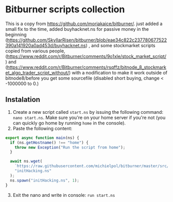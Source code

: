 # Bitburner scripts collection

This is a copy from https://github.com/moriakaice/bitburner/. just added a small fix to the time, added buyhacknet.ns for passive money in the beginning (https://github.com/SkyllarRisen/bitburner/blob/eae34c822c237780677522390a141920a0ad453d/buyhacknet.ns) , and some stockmarket scripts copied from various people, (https://www.reddit.com/r/Bitburner/comments/9o1xle/stock_market_script/) and (https://www.reddit.com/r/Bitburner/comments/rsqffz/bitnode_8_stockmarket_algo_trader_script_without/) with a nodification to make it work outside of bitnode8/before you get some sourcefile (disabled short buying, change < -1000000 to 0.)

## Instalation

1. Create a new script called `start.ns` by issuing the following command: `nano start.ns`. Make sure you're on your home server if you're not (you can quickly go home by running `home` in the console).
2. Paste the following content:

```javascript
export async function main(ns) {
  if (ns.getHostname() !== "home") {
    throw new Exception("Run the script from home");
  }

  await ns.wget(
    `https://raw.githubusercontent.com/michielpol/bitburner/master/src/initHacking.ns?ts=${new Date().getTime()}`,
    "initHacking.ns"
  );
  ns.spawn("initHacking.ns", 1);
}
```

3. Exit the nano and write in console: `run start.ns`
